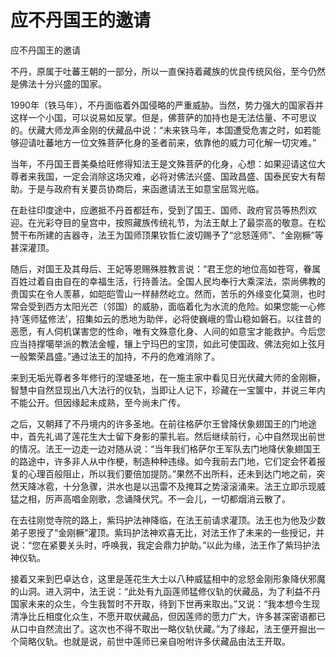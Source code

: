 # 应不丹国王的邀请

应不丹国王的邀请

不丹，原属于吐蕃王朝的一部分，所以一直保持着藏族的优良传统风俗，至今仍然是佛法十分兴盛的国家。

1990年（铁马年），不丹面临着外国侵略的严重威胁。当然，势力强大的国家吞并这样一个小国，可以说易如反掌。但是，佛菩萨的加持也是无法估量、不可思议的。伏藏大师龙声金刚的伏藏品中说：“未来铁马年，本国遭受危害之时，如若能够迎请吐蕃地方一位文殊菩萨化身的圣者前来，依靠他的威力可化解一切灾难。”

当年，不丹国王晋美桑给旺修得知法王是文殊菩萨的化身，心想：如果迎请这位大尊者来我国，一定会消除这场灾难，必将对佛法兴盛、国政昌盛、国泰民安大有帮助。于是与政府有关要员协商后，来函邀请法王如意宝屈驾光临。

在赴往印度途中，应邀抵不丹首都廷布，受到了国王、国师、政府官员等热烈欢迎。在光彩夺目的皇宫中，按照藏族传统礼节，为法王献上了最崇高的敬意。在松赞干布所建的吉器寺，法王为国师顶果钦哲仁波切赐予了“忿怒莲师”、“金刚橛”等甚深灌顶。

随后，对国王及其母后、王妃等恩赐殊胜教言说：“君王您的地位高如苍穹，眷属百姓过着自由自在的幸福生活，行持善法。全国人民均奉行大乘深法，崇尚佛教的贵国实在令人羡慕，如皑皑雪山一样赫然屹立。然而，苦乐的外缘变化莫测，也时常会受到西方太阳光芒（邻国）的威胁，面临着化为水流的危险。如果您能一心修持‘莲师猛修法’，招集如云的悉地为助伴，必将使巍峨的雪山稳如磐石。以往昔的恶愿，有人伺机谋害您的性命，唯有文殊意化身、人间的如意宝才能救护。今后您应当持撑噶举派的教法金幢，镶上宁玛巴的宝顶，如此可使国政、佛法宛如上弦月一般繁荣昌盛。”通过法王的加持，不丹的危难消除了。

来到无垢光尊者多年修行的涅塘圣地，在一施主家中看见日光伏藏大师的金刚橛，智慧中自然显现出八大法行的仪轨，当即让人记下，珍藏在一宝箧中，并说三年内不能公开。但因缘起未成熟，至今尚未广传。

之后，又朝拜了不丹境内的许多圣地。在前往格萨尔王曾降伏象翅国王的门地途中，首先礼谒了莲花生大士留下身影的蒙扎岩。然后继续前行，心中自然现出前世的情况。法王一边走一边对随从说：“当年我们格萨尔王军队去门地降伏象翅国王的路途中，许多非人从中作梗，制造种种违缘。如今我前去门地，它们定会怀着报复的心理百般阻止，所以我们要倍加提防。”果然不出所料，还未到达门地之前，突然天降冰雹，十分急骤，洪水也是以迅雷不及掩耳之势滚滚涌来。法王立即示现威猛之相，厉声高唱金刚歌，念诵降伏咒。不一会儿，一切都烟消云散了。

在去往刚觉寺院的路上，紫玛护法神降临，在法王前请求灌顶。法王也为他及少数弟子恩授了“金刚橛”灌顶。紫玛护法神欢喜无比，对法王作了未来的一些授记，并说：“您在紧要关头时，呼唤我，我定会鼎力护助。”以此为缘，法王作了紫玛护法神仪轨。

接着又来到巴卓达仓，这里是莲花生大士以八种威猛相中的忿怒金刚形象降伏邪魔的山洞。进入洞中，法王说：“此处有九函莲师猛修仪轨的伏藏品，为了利益不丹国家未来的众生，今生我暂时不开取，待到下世再来取出。”又说：“我本想今生现清净比丘相度化众生，不愿开取伏藏品，但因莲师的愿力广大，许多甚深密语都已从口中自然流出了。这次也不得不取出一略仪轨伏藏。”为了缘起，法王便开掘出一个简略仪轨。也就是说，前世中莲师已亲自吩咐许多伏藏品由法王开取。

